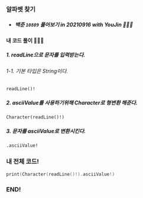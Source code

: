 ### 알파벳 찾기

- ##### 백준 ```10809``` 풀어보기 in 20210916 with YouJin 👩🏻‍💻

#### 내 코드 풀이 👩🏻‍💻

##### 1. readLine으로 문자를 입력받는다.
###### 1-1. 기본 타입은 String이다.
```readLine()!```
##### 2. asciiValue를 사용하기위해 Character로 형변환 해준다.
```Character(readLine()!)```
##### 3. 문자를 asciiValue로 변환시킨다.
```.asciiValue!```

### 내 전체 코드!
```swift
print(Character(readLine()!).asciiValue!)
```


### END!
